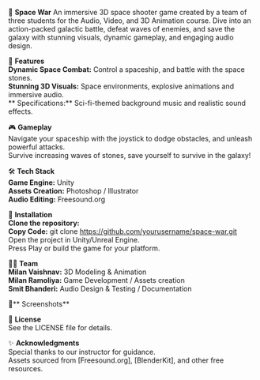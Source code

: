 🌌 **Space War**
An immersive 3D space shooter game created by a team of three students for the Audio, Video, and 3D Animation course. Dive into an action-packed galactic battle, defeat waves of enemies, and save the galaxy with stunning visuals, dynamic gameplay, and engaging audio design.

🚀 **Features** <br/>
**Dynamic Space Combat:** Control a spaceship, and battle with the space stones. <br/>
**Stunning 3D Visuals:** Space environments, explosive animations and immersive audio. <br/>**
Specifications:** Sci-fi-themed background music and realistic sound effects. <br/>

🎮 **Gameplay** <br/>
Navigate your spaceship with the joystick to dodge obstacles, and unleash powerful attacks. <br/>
Survive increasing waves of stones, save yourself to survive in the galaxy! <br/>

🛠️ **Tech Stack** <br/>
**Game Engine:** Unity <br/>
**Assets Creation:** Photoshop / Illustrator <br/>
**Audio Editing:** Freesound.org <br/>

📂 **Installation** <br/>
**Clone the repository:** <br/>
**Copy Code:** git clone https://github.com/yourusername/space-war.git  <br/>
Open the project in Unity/Unreal Engine. <br/>
Press Play or build the game for your platform. <br/>

👩‍💻 **Team** <br/>
**Milan Vaishnav:** 3D Modeling & Animation <br/>
**Milan Ramoliya:** Game Development / Assets creation <br/>
**Smit Bhanderi:** Audio Design & Testing / Documentation <br/>

📸** Screenshots** <br/>

📄 **License** <br/>
See the LICENSE file for details. <br/>

✨ **Acknowledgments** <br/>
Special thanks to our instructor for guidance. <br/>
Assets sourced from [Freesound.org], [BlenderKit], and other free resources. <br/>
